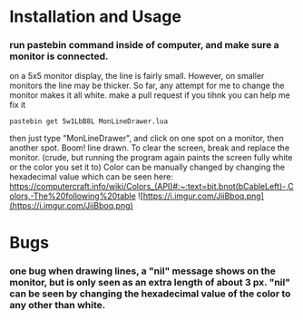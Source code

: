 # Installation and Usage
### run pastebin command inside of computer, and make sure a monitor is connected. 
on a 5x5 monitor display, the line is fairly small. However, on smaller monitors the line may be thicker. So far, any attempt for me to change the monitor makes it all white. make a pull request if you tihnk you can help me fix it
```
pastebin get 5w1LbB8L MonLineDrawer.lua
```
then just type "MonLineDrawer", and click on one spot on a monitor, then another spot. Boom! line drawn. To clear the screen, break and replace the monitor. (crude, but running the program again paints the screen fully white or the color you set it to)
Color can be manually changed by changing the hexadecimal value which can be seen here: https://computercraft.info/wiki/Colors_(API)#:~:text=bit.bnot(bCableLeft)-,Colors,-The%20following%20table
![https://i.imgur.com/JiiBboq.png](https://i.imgur.com/JiiBboq.png)

# Bugs 
### one bug when drawing lines, a "nil" message shows on the monitor, but is only seen as an extra length of about 3 px. "nil" can be seen by changing the hexadecimal value of the color to any other than white. 
